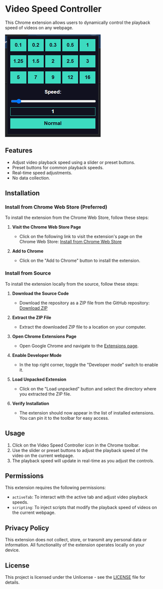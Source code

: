 # Video Speed Controller

This Chrome extension allows users to dynamically control the playback speed of videos on any webpage.

![Screenshot](https://github.com/LSDP/Simple-Video-Speed-Controller/blob/main/media/gitscreenshot.png)

## Features
- Adjust video playback speed using a slider or preset buttons.
- Preset buttons for common playback speeds.
- Real-time speed adjustments.
- No data collection.

## Installation

### Install from Chrome Web Store (Preferred)
To install the extension from the Chrome Web Store, follow these steps:

1. **Visit the Chrome Web Store Page**
   - Click on the following link to visit the extension's page on the Chrome Web Store:
     [Install from Chrome Web Store](https://chromewebstore.google.com/detail/simple-video-speed-contro/ohpkgkmkgebaafdahoaflnmjldoejmog)

2. **Add to Chrome**
   - Click on the "Add to Chrome" button to install the extension.

### Install from Source
To install the extension locally from the source, follow these steps:

1. **Download the Source Code**
   - Download the repository as a ZIP file from the GitHub repository:
     [Download ZIP](https://github.com/LSDP/Simple-Video-Speed-Controller/archive/refs/heads/main.zip)

2. **Extract the ZIP File**
   - Extract the downloaded ZIP file to a location on your computer.

3. **Open Chrome Extensions Page**
   - Open Google Chrome and navigate to the [Extensions page](chrome://extensions/).

4. **Enable Developer Mode**
   - In the top right corner, toggle the "Developer mode" switch to enable it.

5. **Load Unpacked Extension**
   - Click on the "Load unpacked" button and select the directory where you extracted the ZIP file.

6. **Verify Installation**
   - The extension should now appear in the list of installed extensions. You can pin it to the toolbar for easy access.

## Usage
1. Click on the Video Speed Controller icon in the Chrome toolbar.
2. Use the slider or preset buttons to adjust the playback speed of the video on the current webpage.
3. The playback speed will update in real-time as you adjust the controls.

## Permissions
This extension requires the following permissions:
- `activeTab`: To interact with the active tab and adjust video playback speeds.
- `scripting`: To inject scripts that modify the playback speed of videos on the current webpage.

## Privacy Policy
This extension does not collect, store, or transmit any personal data or information. All functionality of the extension operates locally on your device.

## License
This project is licensed under the Unlicense - see the [LICENSE](https://github.com/LSDP/Simple-Video-Speed-Controller/raw/main/LICENSE) file for details.
